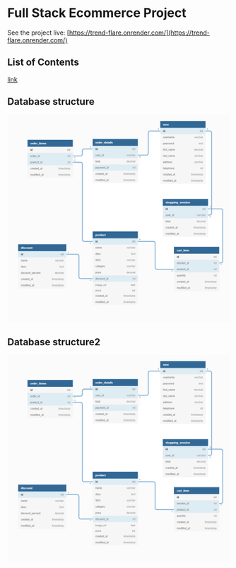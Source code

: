# Full Stack Ecommerce Project

See the project live: [https://trend-flare.onrender.com/](https://trend-flare.onrender.com/)

## List of Contents

[link](doc:fullstack-node#database-structure2)

## Database structure

![alt text](https://github.com/vvk130/fullstack-node/blob/main/readme_assets/database_final.png)

## Database structure2

![alt text](https://github.com/vvk130/fullstack-node/blob/main/readme_assets/database_final.png)